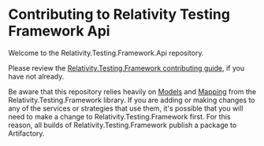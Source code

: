# Contributing to Relativity Testing Framework Api

Welcome to the Relativity.Testing.Framework.Api repository.

Please review the [Relativity.Testing.Framework contributing guide](https://github.com/relativitydev/relativity.testing.framework/blob/master/CONTRIBUTING.md), if you have not already.

Be aware that this repository relies heavily on [Models](https://github.com/relativitydev/relativity.testing.framework/tree/master/source/Relativity.Testing.Framework/Models) and [Mapping](https://github.com/relativitydev/relativity.testing.framework/tree/master/source/Relativity.Testing.Framework/Mapping) from the Relativity.Testing.Framework library.
If you are adding or making changes to any of the services or strategies that use them, it's possible that you will need to make a change to Relativity.Testing.Framework first.
For this reason, all builds of Relativity.Testing.Framework publish a package to Artifactory.
